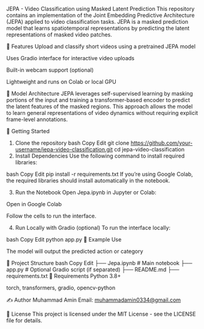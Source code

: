 JEPA - Video Classification using Masked Latent Prediction
This repository contains an implementation of the Joint Embedding Predictive Architecture (JEPA) applied to video classification tasks. JEPA is a masked prediction model that learns spatiotemporal representations by predicting the latent representations of masked video patches.

📌 Features
Upload and classify short videos using a pretrained JEPA model

Uses Gradio interface for interactive video uploads

Built-in webcam support (optional)

Lightweight and runs on Colab or local GPU

🧠 Model Architecture
JEPA leverages self-supervised learning by masking portions of the input and training a transformer-based encoder to predict the latent features of the masked regions. This approach allows the model to learn general representations of video dynamics without requiring explicit frame-level annotations.

🚀 Getting Started
1. Clone the repository
bash
Copy
Edit
git clone https://github.com/your-username/jepa-video-classification.git
cd jepa-video-classification
2. Install Dependencies
Use the following command to install required libraries:

bash
Copy
Edit
pip install -r requirements.txt
If you’re using Google Colab, the required libraries should install automatically in the notebook.

3. Run the Notebook
Open Jepa.ipynb in Jupyter or Colab:

Open in Google Colab

Follow the cells to run the interface.

4. Run Locally with Gradio (optional)
To run the interface locally:

bash
Copy
Edit
python app.py
🧪 Example Use

The model will output the predicted action or category

📁 Project Structure
bash
Copy
Edit
├── Jepa.ipynb           # Main notebook
├── app.py               # Optional Gradio script (if separated)
├── README.md
├── requirements.txt
🔧 Requirements
Python 3.8+

torch, transformers, gradio, opencv-python

✍️ Author
Muhammad Amin
Email: muhammadamin0334@gmail.com

📝 License
This project is licensed under the MIT License - see the LICENSE file for details.
